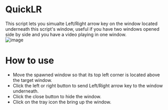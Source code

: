# QuickLR

This script lets you simualte Left/Right arrow key on the window located underneath this script's window, useful if you have two windows opened side by side and you have a video playing in one window.<br>
![image](https://user-images.githubusercontent.com/51830149/147577470-31dfe38e-201d-4a15-9d76-048a25ad2252.png)


# How to use

-  Move the spawned window so that its top left corner is located above the target window.
-  Click the left or right button to send Left/Right arrow key to the window underneath.
-  Click the close button to hide the window.
-  Click on the tray icon the bring up the window.
